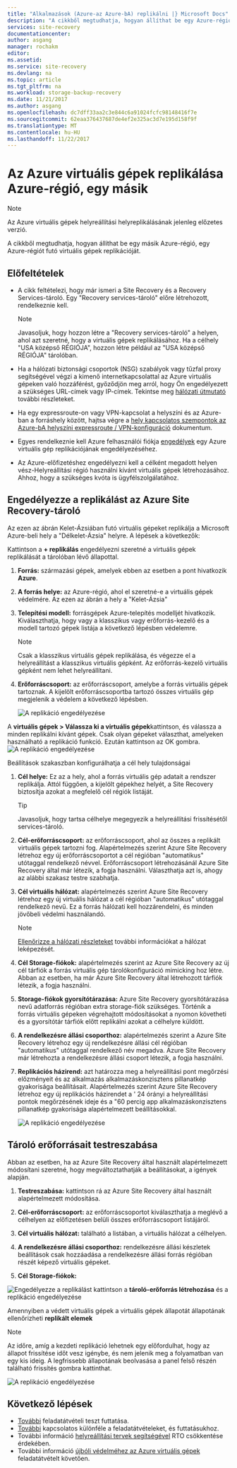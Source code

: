 ```yaml
---
title: "Alkalmazások (Azure-az Azure-bA) replikálni |} Microsoft Docs"
description: "A cikkből megtudhatja, hogyan állíthat be egy Azure-régió, egy másik régióban az Azure-ban működő virtuális gépek replikációját."
services: site-recovery
documentationcenter: 
author: asgang
manager: rochakm
editor: 
ms.assetid: 
ms.service: site-recovery
ms.devlang: na
ms.topic: article
ms.tgt_pltfrm: na
ms.workload: storage-backup-recovery
ms.date: 11/21/2017
ms.author: asgang
ms.openlocfilehash: dc7dff33aa2c3e844c6a91024fcfc98148416f7e
ms.sourcegitcommit: 62eaa376437687de4ef2e325ac3d7e195d158f9f
ms.translationtype: MT
ms.contentlocale: hu-HU
ms.lasthandoff: 11/22/2017
---
```

# <a name="replicate-azure-virtual-machines-to-another-azure-region"></a>Az Azure virtuális gépek replikálása Azure-régió, egy másik



>[!NOTE]
>
> Az Azure virtuális gépek helyreállítási helyreplikálásának jelenleg előzetes verzió.

A cikkből megtudhatja, hogyan állíthat be egy másik Azure-régió, egy Azure-régiót futó virtuális gépek replikációját.

## <a name="prerequisites"></a>Előfeltételek

* A cikk feltételezi, hogy már ismeri a Site Recovery és a Recovery Services-tároló. Egy "Recovery services-tároló" előre létrehozott, rendelkeznie kell.

    >[!NOTE]
    >
    > Javasoljuk, hogy hozzon létre a "Recovery services-tároló" a helyen, ahol azt szeretné, hogy a virtuális gépek replikálásához. Ha a célhely "USA középső RÉGIÓJA", hozzon létre például az "USA középső RÉGIÓJA" tárolóban.

* Ha a hálózati biztonsági csoportok (NSG) szabályok vagy tűzfal proxy segítségével végzi a kimenő internetkapcsolattal az Azure virtuális gépeken való hozzáférést, győződjön meg arról, hogy Ön engedélyezett a szükséges URL-címek vagy IP-címek. Tekintse meg [hálózati útmutató](./site-recovery-azure-to-azure-networking-guidance.md) további részleteket.

* Ha egy expressroute-on vagy VPN-kapcsolat a helyszíni és az Azure-ban a forráshely között, hajtsa végre a [hely kapcsolatos szempontok az Azure-bA helyszíni expressroute / VPN-konfiguráció](site-recovery-azure-to-azure-networking-guidance.md#guidelines-for-existing-azure-to-on-premises-expressroutevpn-configuration) dokumentum.

* Egyes rendelkeznie kell Azure felhasználói fiókja [engedélyek](site-recovery-role-based-linked-access-control.md#permissions-required-to-enable-replication-for-new-virtual-machines) egy Azure virtuális gép replikációjának engedélyezéséhez.

* Az Azure-előfizetéshez engedélyezni kell a célként megadott helyen vész-Helyreállítási régió használni kívánt virtuális gépek létrehozásához. Ahhoz, hogy a szükséges kvóta is ügyfélszolgálatához.

## <a name="enable-replication-from-azure-site-recovery-vault"></a>Engedélyezze a replikálást az Azure Site Recovery-tároló
Az ezen az ábrán Kelet-Ázsiában futó virtuális gépeket replikálja a Microsoft Azure-beli hely a "Délkelet-Ázsia" helyre. A lépések a következők:

 Kattintson a **+ replikálás** engedélyezni szeretné a virtuális gépek replikálását a tárolóban lévő állapottal.

1. **Forrás:** származási gépek, amelyek ebben az esetben a pont hivatkozik **Azure**.

2. **A forrás helye:** az Azure-régió, ahol el szeretné-e a virtuális gépek védelmére. Az ezen az ábrán a hely a "Kelet-Ázsia"

3. **Telepítési modell:** forrásgépek Azure-telepítés modelljét hivatkozik. Kiválaszthatja, hogy vagy a klasszikus vagy erőforrás-kezelő és a modell tartozó gépek listája a következő lépésben védelemre.

      >[!NOTE]
      >
      > Csak a klasszikus virtuális gépek replikálása, és végezze el a helyreállítást a klasszikus virtuális gépként. Az erőforrás-kezelő virtuális gépként nem lehet helyreállítani.

4. **Erőforráscsoport:** az erőforráscsoport, amelybe a forrás virtuális gépek tartoznak. A kijelölt erőforráscsoportba tartozó összes virtuális gép megjelenik a védelem a következő lépésben.

    ![A replikáció engedélyezése](./media/site-recovery-replicate-azure-to-azure/enabledrwizard1.png)

A **virtuális gépek > Válassza ki a virtuális gépek**kattintson, és válassza a minden replikálni kívánt gépek. Csak olyan gépeket választhat, amelyeken használható a replikáció funkció. Ezután kattintson az OK gombra.
    ![A replikáció engedélyezése](./media/site-recovery-replicate-azure-to-azure/virtualmachine_selection.png)


Beállítások szakaszban konfigurálhatja a cél hely tulajdonságai

1. **Cél helye:** Ez az a hely, ahol a forrás virtuális gép adatait a rendszer replikálja. Attól függően, a kijelölt gépekhez helyét, a Site Recovery biztosítja azokat a megfelelő cél régiók listáját.

    > [!TIP]
    > Javasoljuk, hogy tartsa célhelye megegyezik a helyreállítási frissítésétől services-tároló.

2. **Cél-erőforráscsoport:** az erőforráscsoport, ahol az összes a replikált virtuális gépek tartozni fog. Alapértelmezés szerint Azure Site Recovery létrehoz egy új erőforráscsoportot a cél régióban "automatikus" utótaggal rendelkező névvel. Erőforráscsoport létrehozásánál Azure Site Recovery által már létezik, a fogja használni. Választhatja azt is, ahogy az alábbi szakasz testre szabhatja.    
3. **Cél virtuális hálózat:** alapértelmezés szerint Azure Site Recovery létrehoz egy új virtuális hálózat a cél régióban "automatikus" utótaggal rendelkező nevű. Ez a forrás hálózati kell hozzárendelni, és minden jövőbeli védelmi használandó.

    > [!NOTE]
    > [Ellenőrizze a hálózati részleteket](site-recovery-network-mapping-azure-to-azure.md) további információkat a hálózat leképezését.

4. **Cél Storage-fiókok:** alapértelmezés szerint az Azure Site Recovery az új cél tárfiók a forrás virtuális gép tárolókonfiguráció mimicking hoz létre. Abban az esetben, ha már Azure Site Recovery által létrehozott tárfiók létezik, a fogja használni.

5. **Storage-fiókok gyorsítótárazása:** Azure Site Recovery gyorsítótárazása nevű adatforrás régióban extra storage-fiók szükséges. Történik a forrás virtuális gépeken végrehajtott módosításokat a nyomon követheti és a gyorsítótár tárfiók előtt replikálni azokat a célhelyre küldött.

6. **A rendelkezésre állási csoporthoz:** alapértelmezés szerint a Azure Site Recovery létrehoz egy új rendelkezésre állási cél régióban "automatikus" utótaggal rendelkező név megadva. Azure Site Recovery már létrehozta a rendelkezésre állási csoport létezik, a fogja használni.

7.  **Replikációs házirend:** azt határozza meg a helyreállítási pont megőrzési előzményeit és az alkalmazás alkalmazáskonzisztens pillanatkép gyakorisága beállításait. Alapértelmezés szerint Azure Site Recovery létrehoz egy új replikációs házirendet a ' 24 órányi a helyreállítási pontok megőrzésének ideje és a "60 percig app alkalmazáskonzisztens pillanatkép gyakorisága alapértelmezett beállításokkal.

    ![A replikáció engedélyezése](./media/site-recovery-replicate-azure-to-azure/enabledrwizard3.PNG)

## <a name="customize-target-resources"></a>Tároló erőforrásait testreszabása

Abban az esetben, ha az Azure Site Recovery által használt alapértelmezett módosítani szeretné, hogy megváltoztathatják a beállításokat, a igények alapján.

1. **Testreszabása:** kattintson rá az Azure Site Recovery által használt alapértelmezett módosítása.

2. **Cél-erőforráscsoport:** az erőforráscsoportot kiválaszthatja a meglévő a célhelyen az előfizetésen belüli összes erőforráscsoport listájáról.

3. **Cél virtuális hálózat:** található a listában, a virtuális hálózat a célhelyen.

4. **A rendelkezésre állási csoporthoz:** rendelkezésre állási készletek beállítások csak hozzáadása a rendelkezésre állási forrás régióban részét képező virtuális gépeket.

5. **Cél Storage-fiókok:**

![Engedélyezze a replikálást](./media/site-recovery-replicate-azure-to-azure/customize.PNG) kattintson a **tároló-erőforrás létrehozása** és a replikáció engedélyezése


Amennyiben a védett virtuális gépek a virtuális gépek állapotát állapotának ellenőrizheti **replikált elemek**

>[!NOTE]
>Az időre, amíg a kezdeti replikáció lehetnek egy előfordulhat, hogy az állapot frissítése időt vesz igénybe, és nem jelenik meg a folyamatban van egy kis ideig. A legfrissebb állapotának beolvasása a panel felső részén található frissítés gombra kattinthat.
>

![A replikáció engedélyezése](./media/site-recovery-replicate-azure-to-azure/replicateditems.PNG)


## <a name="next-steps"></a>Következő lépések
- [További](site-recovery-test-failover-to-azure.md) feladatátvételi teszt futtatása.
- [További](site-recovery-failover.md) kapcsolatos különféle a feladatátvételeket, és futtatásukhoz.
- További információ [helyreállítási tervek segítségével](site-recovery-create-recovery-plans.md) RTO csökkentése érdekében.
- További információ [újbóli védelméhez az Azure virtuális gépek](site-recovery-how-to-reprotect.md) feladatátvételt követően.
